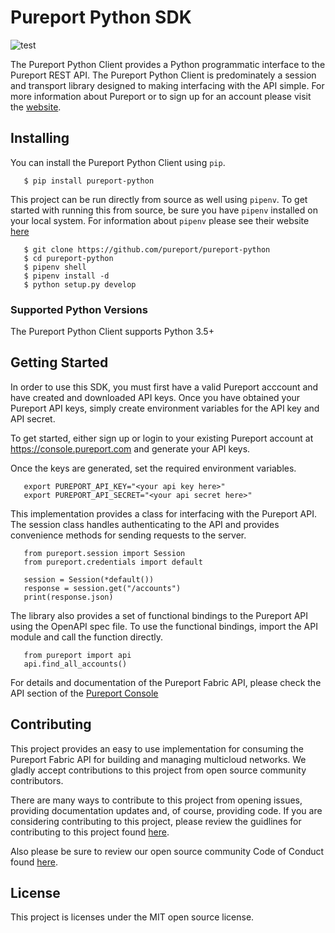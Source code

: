 # Pureport Python SDK

![test](https://github.com/pureport/pureport-python/workflows/test/badge.svg)

The Pureport Python Client provides a Python programmatic interface to the 
Pureport REST API.  The Pureport Python Client is predominately a session and 
transport library designed to making interfacing with the API simple.  For 
more information about Pureport or to sign up for an account please visit the
[website](http://www.pureport.com).

## Installing

You can install the Pureport Python Client using `pip`.

```
   $ pip install pureport-python
```

This project can be run directly from source as well using `pipenv`.  To 
get started with running this from source, be sure you have `pipenv` 
installed on your local system.  For information about `pipenv` please see 
their website [here](https://pipenv.pypa.io/en/latest/)

```
   $ git clone https://github.com/pureport/pureport-python
   $ cd pureport-python
   $ pipenv shell
   $ pipenv install -d
   $ python setup.py develop
```

### Supported Python Versions

The Pureport Python Client supports Python 3.5+

## Getting Started

In order to use this SDK, you must first have a valid Pureport acccount 
and have created and downloaded API keys.  Once you have obtained your
Pureport API keys, simply create environment variables for the API
key and API secret.

To get started, either sign up or login to your existing Pureport account at 
https://console.pureport.com and generate your API keys.

Once the keys are generated, set the required environment variables.


```
   export PUREPORT_API_KEY="<your api key here>"
   export PUREPORT_API_SECRET="<your api secret here>"
```

This implementation provides a class for interfacing with the Pureport API.
The session class handles authenticating to the API and provides 
convenience methods for sending requests to the server.

```
   from pureport.session import Session
   from pureport.credentials import default

   session = Session(*default())
   response = session.get("/accounts")
   print(response.json)
```

The library also provides a set of functional bindings to the Pureport
API using the OpenAPI spec file.  To use the functional bindings, 
import the API module and call the function directly.

```
   from pureport import api
   api.find_all_accounts()
```

For details and documentation of the Pureport Fabric API, please check 
the API section of the [Pureport Console](https://console.pureport.com)

## Contributing

This project provides an easy to use implementation for consuming the 
Pureport Fabric API for building and managing multicloud networks.  We 
gladly accept contributions to this project from open source community
contributors. 

There are many ways to contribute to this project from opening issues, 
providing documentation updates and, of course, providing code.  If you 
are considering contributing to this project, please review the 
guidlines for contributing to this project found [here](CONTRIBUTING.md).

Also please be sure to review our open source community Code of Conduct
found [here](CODE_OF_CONDUCT.md).

## License

This project is licenses under the MIT open source license.
